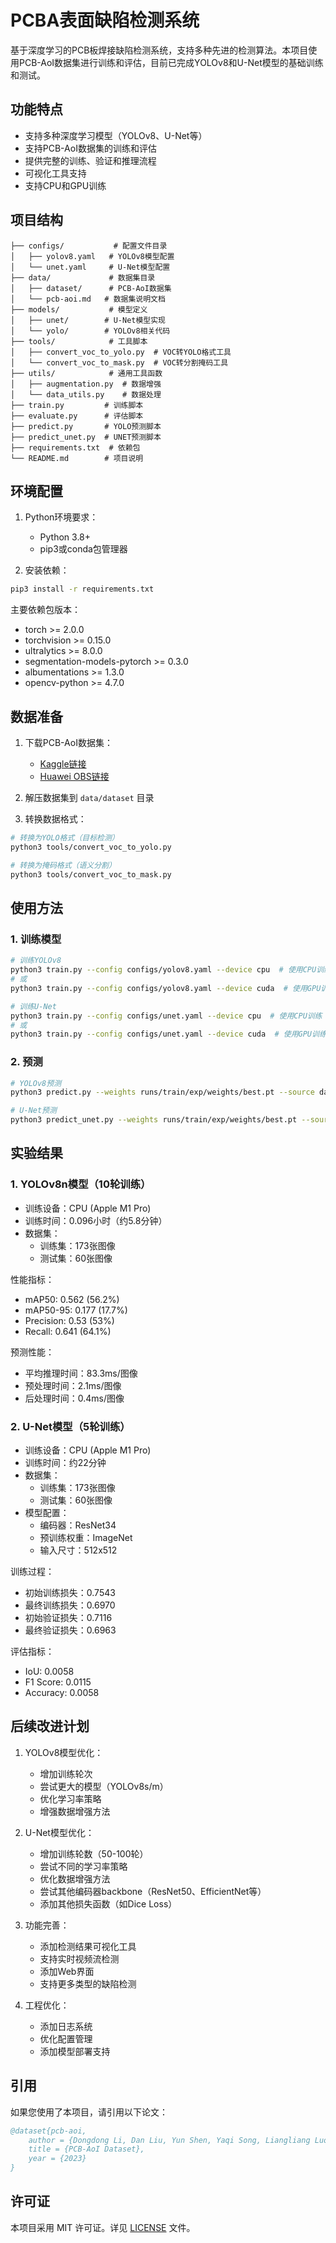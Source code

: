 # PCBA表面缺陷检测系统

基于深度学习的PCB板焊接缺陷检测系统，支持多种先进的检测算法。本项目使用PCB-AoI数据集进行训练和评估，目前已完成YOLOv8和U-Net模型的基础训练和测试。

## 功能特点

- 支持多种深度学习模型（YOLOv8、U-Net等）
- 支持PCB-AoI数据集的训练和评估
- 提供完整的训练、验证和推理流程
- 可视化工具支持
- 支持CPU和GPU训练

## 项目结构

```
├── configs/           # 配置文件目录
│   ├── yolov8.yaml   # YOLOv8模型配置
│   └── unet.yaml     # U-Net模型配置
├── data/             # 数据集目录
│   ├── dataset/      # PCB-AoI数据集
│   └── pcb-aoi.md   # 数据集说明文档
├── models/           # 模型定义
│   ├── unet/        # U-Net模型实现
│   └── yolo/        # YOLOv8相关代码
├── tools/            # 工具脚本
│   ├── convert_voc_to_yolo.py  # VOC转YOLO格式工具
│   └── convert_voc_to_mask.py  # VOC转分割掩码工具
├── utils/            # 通用工具函数
│   ├── augmentation.py  # 数据增强
│   └── data_utils.py    # 数据处理
├── train.py         # 训练脚本
├── evaluate.py      # 评估脚本
├── predict.py       # YOLO预测脚本
├── predict_unet.py  # UNET预测脚本
├── requirements.txt  # 依赖包
└── README.md        # 项目说明
```

## 环境配置

1. Python环境要求：
   - Python 3.8+
   - pip3或conda包管理器

2. 安装依赖：
```bash
pip3 install -r requirements.txt
```

主要依赖包版本：
- torch >= 2.0.0
- torchvision >= 0.15.0
- ultralytics >= 8.0.0
- segmentation-models-pytorch >= 0.3.0
- albumentations >= 1.3.0
- opencv-python >= 4.7.0

## 数据准备

1. 下载PCB-AoI数据集：
   - [Kaggle链接](https://www.kaggle.com/datasets/kubeedgeianvs/pcb-aoi)
   - [Huawei OBS链接](https://kubeedge.obs.cn-north-1.myhuaweicloud.com:443/ianvs/pcb-aoi/dataset.zip)

2. 解压数据集到 `data/dataset` 目录

3. 转换数据格式：
```bash
# 转换为YOLO格式（目标检测）
python3 tools/convert_voc_to_yolo.py

# 转换为掩码格式（语义分割）
python3 tools/convert_voc_to_mask.py
```

## 使用方法

### 1. 训练模型

```bash
# 训练YOLOv8
python3 train.py --config configs/yolov8.yaml --device cpu  # 使用CPU训练
# 或
python3 train.py --config configs/yolov8.yaml --device cuda  # 使用GPU训练

# 训练U-Net
python3 train.py --config configs/unet.yaml --device cpu  # 使用CPU训练
# 或
python3 train.py --config configs/unet.yaml --device cuda  # 使用GPU训练
```

### 2. 预测

```bash
# YOLOv8预测
python3 predict.py --weights runs/train/exp/weights/best.pt --source data/dataset/test_data/images --device cpu

# U-Net预测
python3 predict_unet.py --weights runs/train/exp/weights/best.pt --source data/dataset/test_data/images --device cpu
```

## 实验结果

### 1. YOLOv8n模型（10轮训练）

- 训练设备：CPU (Apple M1 Pro)
- 训练时间：0.096小时（约5.8分钟）
- 数据集：
  - 训练集：173张图像
  - 测试集：60张图像

性能指标：
- mAP50: 0.562 (56.2%)
- mAP50-95: 0.177 (17.7%)
- Precision: 0.53 (53%)
- Recall: 0.641 (64.1%)

预测性能：
- 平均推理时间：83.3ms/图像
- 预处理时间：2.1ms/图像
- 后处理时间：0.4ms/图像

### 2. U-Net模型（5轮训练）

- 训练设备：CPU (Apple M1 Pro)
- 训练时间：约22分钟
- 数据集：
  - 训练集：173张图像
  - 测试集：60张图像
- 模型配置：
  - 编码器：ResNet34
  - 预训练权重：ImageNet
  - 输入尺寸：512x512

训练过程：
- 初始训练损失：0.7543
- 最终训练损失：0.6970
- 初始验证损失：0.7116
- 最终验证损失：0.6963

评估指标：
- IoU: 0.0058
- F1 Score: 0.0115
- Accuracy: 0.0058

## 后续改进计划

1. YOLOv8模型优化：
   - 增加训练轮次
   - 尝试更大的模型（YOLOv8s/m）
   - 优化学习率策略
   - 增强数据增强方法

2. U-Net模型优化：
   - 增加训练轮数（50-100轮）
   - 尝试不同的学习率策略
   - 优化数据增强方法
   - 尝试其他编码器backbone（ResNet50、EfficientNet等）
   - 添加其他损失函数（如Dice Loss）

3. 功能完善：
   - 添加检测结果可视化工具
   - 支持实时视频流检测
   - 添加Web界面
   - 支持更多类型的缺陷检测

4. 工程优化：
   - 添加日志系统
   - 优化配置管理
   - 添加模型部署支持

## 引用

如果您使用了本项目，请引用以下论文：

```bibtex
@dataset{pcb-aoi,
    author = {Dongdong Li, Dan Liu, Yun Shen, Yaqi Song, Liangliang Luo},
    title = {PCB-AoI Dataset},
    year = {2023}
}
```

## 许可证

本项目采用 MIT 许可证。详见 [LICENSE](LICENSE) 文件。 
